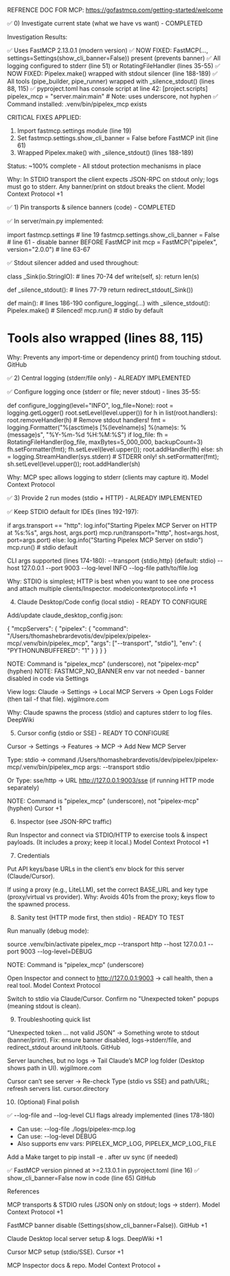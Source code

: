
REFRENCE DOC FOR MCP: https://gofastmcp.com/getting-started/welcome

✅ 0) Investigate current state (what we have vs want) - COMPLETED

Investigation Results:

✅ Uses FastMCP 2.13.0.1 (modern version)
✅ NOW FIXED: FastMCP(..., settings=Settings(show_cli_banner=False)) present (prevents banner)
✅ All logging configured to stderr (line 51) or RotatingFileHandler (lines 35-55)
✅ NOW FIXED: Pipelex.make() wrapped with stdout silencer (line 188-189)
✅ All tools (pipe_builder, pipe_runner) wrapped with _silence_stdout() (lines 88, 115)
✅ pyproject.toml has console script at line 42:
   [project.scripts]
   pipelex_mcp = "server.main:main"  # Note: uses underscore, not hyphen
✅ Command installed: .venv/bin/pipelex_mcp exists

CRITICAL FIXES APPLIED:
1. Import fastmcp.settings module (line 19)
2. Set fastmcp.settings.show_cli_banner = False before FastMCP init (line 61)
3. Wrapped Pipelex.make() with _silence_stdout() (lines 188-189)

Status: ~100% complete - All stdout protection mechanisms in place

Why: In STDIO transport the client expects JSON-RPC on stdout only; logs must go to stderr. Any banner/print on stdout breaks the client. 
Model Context Protocol
+1

✅ 1) Pin transports & silence banners (code) - COMPLETED

✅ In server/main.py implemented:

import fastmcp.settings  # line 19
fastmcp.settings.show_cli_banner = False  # line 61 - disable banner BEFORE FastMCP init
mcp = FastMCP("pipelex", version="2.0.0")  # line 63-67


✅ Stdout silencer added and used throughout:

class _Sink(io.StringIO):  # lines 70-74
    def write(self, s): return len(s)

def _silence_stdout():  # lines 77-79
    return redirect_stdout(_Sink())

def main():  # lines 186-190
    configure_logging(...)
    with _silence_stdout():
        Pipelex.make()  # Silenced!
    mcp.run()  # stdio by default

# Tools also wrapped (lines 88, 115)


Why: Prevents any import-time or dependency print() from touching stdout. 
GitHub

✅ 2) Central logging (stderr/file only) - ALREADY IMPLEMENTED

✅ Configure logging once (stderr or file; never stdout) - lines 35-55:

def configure_logging(level="INFO", log_file=None):
    root = logging.getLogger()
    root.setLevel(level.upper())
    for h in list(root.handlers): root.removeHandler(h)  # Remove stdout handlers!
    fmt = logging.Formatter("%(asctime)s [%(levelname)s] %(name)s: %(message)s",
                            "%Y-%m-%d %H:%M:%S")
    if log_file:
        fh = RotatingFileHandler(log_file, maxBytes=5_000_000, backupCount=3)
        fh.setFormatter(fmt); fh.setLevel(level.upper()); root.addHandler(fh)
    else:
        sh = logging.StreamHandler(sys.stderr)  # STDERR only!
        sh.setFormatter(fmt); sh.setLevel(level.upper()); root.addHandler(sh)


Why: MCP spec allows logging to stderr (clients may capture it). 
Model Context Protocol

✅ 3) Provide 2 run modes (stdio + HTTP) - ALREADY IMPLEMENTED

✅ Keep STDIO default for IDEs (lines 192-197):

if args.transport == "http":
    log.info("Starting Pipelex MCP Server on HTTP at %s:%s", args.host, args.port)
    mcp.run(transport="http", host=args.host, port=args.port)
else:
    log.info("Starting Pipelex MCP Server on stdio")
    mcp.run()  # stdio default


CLI args supported (lines 174-180):
  --transport {stdio,http}  (default: stdio)
  --host 127.0.0.1
  --port 9003
  --log-level INFO
  --log-file path/to/file.log

Why: STDIO is simplest; HTTP is best when you want to see one process and attach multiple clients/Inspector. 
modelcontextprotocol.info
+1

4) Claude Desktop/Code config (local stdio) - READY TO CONFIGURE

 Add/update claude_desktop_config.json:

{
  "mcpServers": {
    "pipelex": {
      "command": "/Users/thomashebrardevotis/dev/pipelex/pipelex-mcp/.venv/bin/pipelex_mcp",
      "args": ["--transport", "stdio"],
      "env": {
        "PYTHONUNBUFFERED": "1"
      }
    }
  }
}

NOTE: Command is "pipelex_mcp" (underscore), not "pipelex-mcp" (hyphen)
NOTE: FASTMCP_NO_BANNER env var not needed - banner disabled in code via Settings


 View logs: Claude → Settings → Local MCP Servers → Open Logs Folder (then tail -f that file). 
wjgilmore.com

Why: Claude spawns the process (stdio) and captures stderr to log files. 
DeepWiki

5) Cursor config (stdio or SSE) - READY TO CONFIGURE

 Cursor → Settings → Features → MCP → Add New MCP Server

Type: stdio → command /Users/thomashebrardevotis/dev/pipelex/pipelex-mcp/.venv/bin/pipelex_mcp
             args: --transport stdio

Or Type: sse/http → URL http://127.0.0.1:9003/sse (if running HTTP mode separately)

NOTE: Command is "pipelex_mcp" (underscore), not "pipelex-mcp" (hyphen)
Cursor
+1

6) Inspector (see JSON-RPC traffic)

 Run Inspector and connect via STDIO/HTTP to exercise tools & inspect payloads.
(It includes a proxy; keep it local.) 
Model Context Protocol
+1

7) Credentials

 Put API keys/base URLs in the client’s env block for this server (Claude/Cursor).

 If using a proxy (e.g., LiteLLM), set the correct BASE_URL and key type (proxy/virtual vs provider).
Why: Avoids 401s from the proxy; keys flow to the spawned process.

8) Sanity test (HTTP mode first, then stdio) - READY TO TEST

 Run manually (debug mode):

source .venv/bin/activate
pipelex_mcp --transport http --host 127.0.0.1 --port 9003 --log-level=DEBUG

NOTE: Command is "pipelex_mcp" (underscore)

 Open Inspector and connect to http://127.0.0.1:9003 → call health, then a real tool. 
Model Context Protocol

 Switch to stdio via Claude/Cursor. Confirm no "Unexpected token" popups (meaning stdout is clean).

9) Troubleshooting quick list

“Unexpected token … not valid JSON”
→ Something wrote to stdout (banner/print).
Fix: ensure banner disabled, logs→stderr/file, and redirect_stdout around init/tools. 
GitHub

Server launches, but no logs
→ Tail Claude’s MCP log folder (Desktop shows path in UI). 
wjgilmore.com

Cursor can’t see server
→ Re-check Type (stdio vs SSE) and path/URL; refresh servers list. 
cursor.directory

10) (Optional) Final polish

✅ --log-file and --log-level CLI flags already implemented (lines 178-180)
   - Can use: --log-file ./logs/pipelex-mcp.log
   - Can use: --log-level DEBUG
   - Also supports env vars: PIPELEX_MCP_LOG, PIPELEX_MCP_LOG_FILE

 Add a Make target to pip install -e . after uv sync (if needed)

✅ FastMCP version pinned at >=2.13.0.1 in pyproject.toml (line 16)
✅ show_cli_banner=False now in code (line 65)
GitHub

References

MCP transports & STDIO rules (JSON only on stdout; logs → stderr). 
Model Context Protocol
+1

FastMCP banner disable (Settings(show_cli_banner=False)). 
GitHub
+1

Claude Desktop local server setup & logs. 
DeepWiki
+1

Cursor MCP setup (stdio/SSE). 
Cursor
+1

MCP Inspector docs & repo. 
Model Context Protocol
+